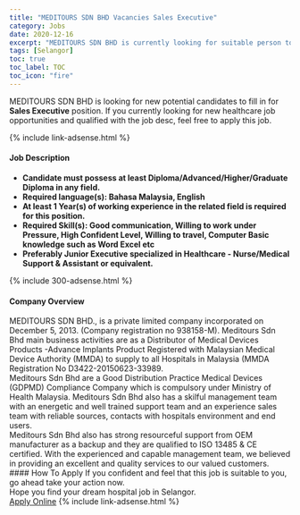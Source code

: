 ```yaml
---
title: "MEDITOURS SDN BHD Vacancies Sales Executive" 
category: Jobs 
date: 2020-12-16 
excerpt: "MEDITOURS SDN BHD is currently looking for suitable person to fill in the Sales Executive which positioned at Selangor" 
tags: [Selangor] 
toc: true 
toc_label: TOC 
toc_icon: "fire" 
--- 
```


<p>MEDITOURS SDN BHD is looking for new potential candidates to fill in for <b>Sales Executive</b> position. If you currently looking for new healthcare job opportunities and qualified with the job desc, feel free to apply this job.
</p>{% include link-adsense.html %} 
<div><div><div><h4>Job Description</h4></div></div><div><div><span><div><ul><li><strong>Candidate must possess at least Diploma/Advanced/Higher/Graduate Diploma&#160;in any field.</strong></li><li><strong>Required language(s):&#160;Bahasa Malaysia, English</strong></li><li><strong>At least 1&#160;Year(s) of working experience in the related field is required for this position.</strong></li><li><strong>Required Skill(s): Good communication, Willing to work under Pressure, High Confident Level, Willing to travel, Computer Basic knowledge such as Word Excel etc</strong></li><li><strong>Preferably Junior Executive specialized in Healthcare - Nurse/Medical Support &amp; Assistant or equivalent.</strong></li></ul></div></span></div></div></div> 
{% include 300-adsense.html %} 
<div><div><div><h4>Company Overview</h4></div></div><div><div><span><div><div>MEDITOURS SDN BHD., is a private limited company incorporated on December 5, 2013. (Company registration no 938158-M). Meditours Sdn Bhd main business activities are as a Distributor of Medical Devices Products -Advance Implants Product Registered with Malaysian Medical Device Authority (MMDA) to supply to all Hospitals in Malaysia (MMDA Registration No D3422-20150623-33989.</div>
<div>Meditours Sdn Bhd are a Good Distribution Practice Medical Devices (GDPMD) Compliance Company which is compulsory under Ministry of Health Malaysia. Meditours Sdn Bhd also has a skilful management team with an energetic and well trained support team and an experience sales team with reliable sources, contacts with hospitals environment and end users.</div>
<div>Meditours Sdn Bhd also has strong resourceful support from OEM manufacturer as a backup and they are qualified to ISO 13485 &amp; CE certified. With the experienced and capable management team, we believed in providing an excellent and quality services to our valued customers.

</div></div></span></div></div></div> 
#### How To Apply 
If you confident and feel that this job is suitable to you, go ahead take your action now. <br/> 
Hope you find your dream hospital job in Selangor. <br/> 
<a href="https://www.jobstreet.com.my/en/job/sales-executive-4444621?jobId=jobstreet-my-job-4444621&sectionRank=11&token=0~b8ed6501-0983-471c-bed7-364adb192ce5&fr=SRP%20View%20In%20New%20Ta" class="btn btn--warning" target="_blank" rel="nofollow noopenner">Apply Online</a> 
{% include link-adsense.html %} 